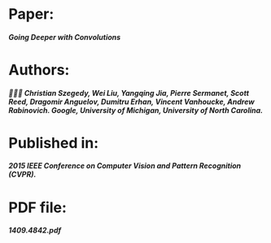# Paper: 
##### Going Deeper with Convolutions
# Authors:
##### :people_holding_hands: Christian Szegedy, Wei Liu, Yangqing Jia, Pierre Sermanet, Scott Reed, Dragomir Anguelov, Dumitru Erhan, Vincent Vanhoucke, Andrew Rabinovich. Google, University of Michigan, University of North Carolina.
# Published in:
##### 2015 IEEE Conference on Computer Vision and Pattern Recognition (CVPR).
# PDF file:
##### 1409.4842.pdf
